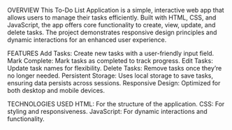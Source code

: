 OVERVIEW
This To-Do List Application is a simple, interactive web app that allows users to manage their tasks efficiently. Built with HTML, CSS, and JavaScript, the app offers core functionality to create, view, update, and delete tasks. The project demonstrates responsive design principles and dynamic interactions for an enhanced user experience.

FEATURES
Add Tasks: Create new tasks with a user-friendly input field.
Mark Complete: Mark tasks as completed to track progress.
Edit Tasks: Update task names for flexibility.
Delete Tasks: Remove tasks once they’re no longer needed.
Persistent Storage: Uses local storage to save tasks, ensuring data persists across sessions.
Responsive Design: Optimized for both desktop and mobile devices.

TECHNOLOGIES USED
HTML: For the structure of the application.
CSS: For styling and responsiveness.
JavaScript: For dynamic interactions and functionality.
